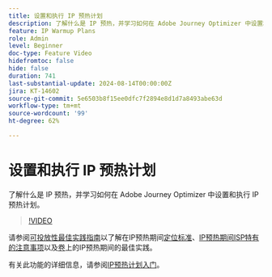 ```yaml
---
title: 设置和执行 IP 预热计划
description: 了解什么是 IP 预热，并学习如何在 Adobe Journey Optimizer 中设置和执行 IP 预热计划。
feature: IP Warmup Plans
role: Admin
level: Beginner
doc-type: Feature Video
hidefromtoc: false
hide: false
duration: 741
last-substantial-update: 2024-08-14T00:00:00Z
jira: KT-14602
source-git-commit: 5e6503b8f15ee0dfc7f2894e8d1d7a8493abe63d
workflow-type: tm+mt
source-wordcount: '99'
ht-degree: 62%

---
```



# 设置和执行 IP 预热计划

了解什么是 IP 预热，并学习如何在 Adobe Journey Optimizer 中设置和执行 IP 预热计划。

>[!VIDEO](https://video.tv.adobe.com/v/3432637/?learn=on)

请参阅[可投放性最佳实践指南](https://experienceleague.adobe.com/zh-hans/docs/deliverability-learn/deliverability-best-practice-guide/introduction)以了解在IP预热期间[定位标准](https://experienceleague.adobe.com/zh-hans/docs/deliverability-learn/deliverability-best-practice-guide/transition-process/targeting-criteria)、[IP预热期间ISP特有的注意事项](https://experienceleague.adobe.com/zh-hans/docs/deliverability-learn/deliverability-best-practice-guide/transition-process/isp-specific-considerations-during-ip-warming)以及[卷](https://experienceleague.adobe.com/zh-hans/docs/deliverability-learn/deliverability-best-practice-guide/transition-process/volume)上的IP预热期间的最佳实践。

有关此功能的详细信息，请参阅[IP预热计划入门](https://experienceleague.adobe.com/en/docs/journey-optimizer/using/configuration/implement-ip-warmup-plan/ip-warmup-gs)。
